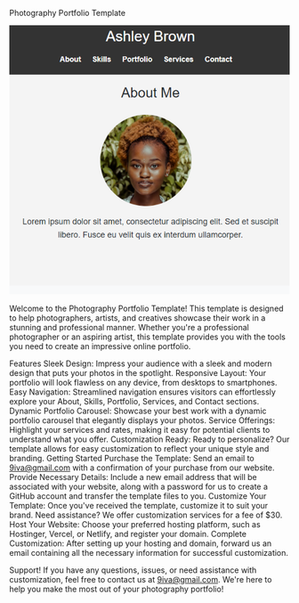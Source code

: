 Photography Portfolio Template

![Alt text](assets/img.png)

Welcome to the Photography Portfolio Template! This template is designed to help photographers, artists, and creatives showcase their work in a stunning and professional manner. Whether you're a professional photographer or an aspiring artist, this template provides you with the tools you need to create an impressive online portfolio.

Features
Sleek Design: Impress your audience with a sleek and modern design that puts your photos in the spotlight.
Responsive Layout: Your portfolio will look flawless on any device, from desktops to smartphones.
Easy Navigation: Streamlined navigation ensures visitors can effortlessly explore your About, Skills, Portfolio, Services, and Contact sections.
Dynamic Portfolio Carousel: Showcase your best work with a dynamic portfolio carousel that elegantly displays your photos.
Service Offerings: Highlight your services and rates, making it easy for potential clients to understand what you offer.
Customization Ready: Ready to personalize? Our template allows for easy customization to reflect your unique style and branding.
Getting Started
Purchase the Template: Send an email to 9iva@gmail.com with a confirmation of your purchase from our website.
Provide Necessary Details: Include a new email address that will be associated with your website, along with a password for us to create a GitHub account and transfer the template files to you.
Customize Your Template: Once you've received the template, customize it to suit your brand. Need assistance? We offer customization services for a fee of $30.
Host Your Website: Choose your preferred hosting platform, such as Hostinger, Vercel, or Netlify, and register your domain.
Complete Customization: After setting up your hosting and domain, forward us an email containing all the necessary information for successful customization.

Support!
If you have any questions, issues, or need assistance with customization, feel free to contact us at 9iva@gmail.com. We're here to help you make the most out of your photography portfolio!